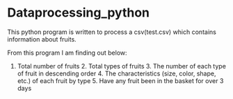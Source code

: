 # Dataprocessing_python

This python program is written to process a csv(test.csv) which contains information about fruits.

From this program I am finding out below:

  1.	Total number of fruits
	2.	Total types of fruits
	3.	The number of each type of fruit in descending order
	4.	The characteristics (size, color, shape, etc.) of each fruit by type
	5.	Have any fruit been in the basket for over 3 days

